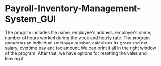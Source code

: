 # Payroll-Inventory-Management-System_GUI
The program includes the name, employee's address, employer's name, number of hours worked during the week and hourly rate. 
The program generates an individual employee number, calculates its gross and net salary, overtime pay and tax amount.
We can print it all in the right window of the program. After that, we have options for resetting the value and leaving it.
